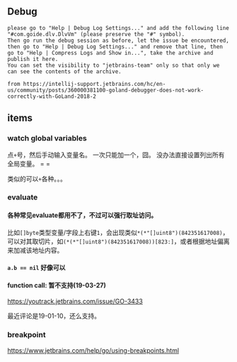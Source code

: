 







## Debug



```
please go to "Help | Debug Log Settings..." and add the following line "#com.goide.dlv.DlvVm" (please preserve the "#" symbol).
Then go run the debug session as before, let the issue be encountered, then go to "Help | Debug Log Settings..." and remove that line, then go to "Help | Compress Logs and Show in...", take the archive and publish it here.
You can set the visibility to "jetbrains-team" only so that only we can see the contents of the archive.

from https://intellij-support.jetbrains.com/hc/en-us/community/posts/360000381100-goland-debugger-does-not-work-correctly-with-GoLand-2018-2
```



## items



### watch global variables

点`+`号，然后手动输入变量名。 一次只能加一个，囧。
没办法直接设置列出所有全局变量。 = =



类似的可以`+`各种。。。



### evaluate

#### 各种常见evaluate都用不了，不过可以强行取址访问。

比如`[]byte`类型变量/字段上右键`1`，会出现类似`*(*"[]uint8")(842351617008)`，可以对其取切片，如`(*(*"[]uint8")(842351617008))[823:]`，或者根据地址偏离来加减该地址内容。



#### `a.b == nil` 好像可以



#### function call: 暂不支持(19-03-27)

https://youtrack.jetbrains.com/issue/GO-3433



最近评论是19-01-10，还么支持。



### breakpoint



https://www.jetbrains.com/help/go/using-breakpoints.html


































